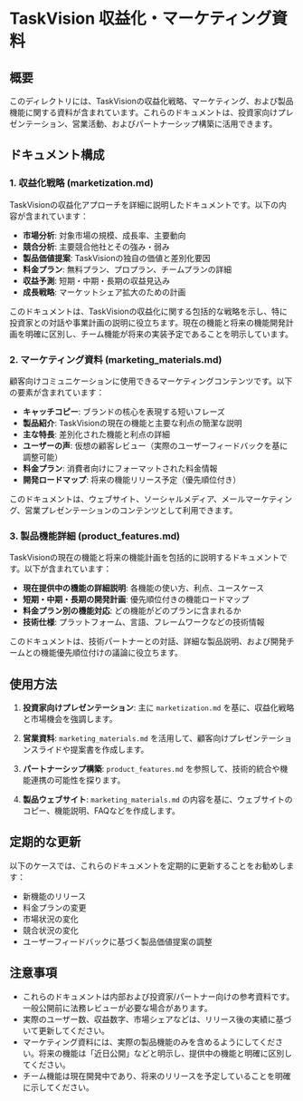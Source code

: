 # TaskVision 収益化・マーケティング資料

## 概要

このディレクトリには、TaskVisionの収益化戦略、マーケティング、および製品機能に関する資料が含まれています。これらのドキュメントは、投資家向けプレゼンテーション、営業活動、およびパートナーシップ構築に活用できます。

## ドキュメント構成

### 1. 収益化戦略 (marketization.md)

TaskVisionの収益化アプローチを詳細に説明したドキュメントです。以下の内容が含まれています：

- **市場分析**: 対象市場の規模、成長率、主要動向
- **競合分析**: 主要競合他社とその強み・弱み
- **製品価値提案**: TaskVisionの独自の価値と差別化要因
- **料金プラン**: 無料プラン、プロプラン、チームプランの詳細
- **収益予測**: 短期・中期・長期の収益見込み
- **成長戦略**: マーケットシェア拡大のための計画

このドキュメントは、TaskVisionの収益化に関する包括的な戦略を示し、特に投資家との対話や事業計画の説明に役立ちます。現在の機能と将来の機能開発計画を明確に区別し、チーム機能が将来の実装予定であることを明示しています。

### 2. マーケティング資料 (marketing_materials.md)

顧客向けコミュニケーションに使用できるマーケティングコンテンツです。以下の要素が含まれています：

- **キャッチコピー**: ブランドの核心を表現する短いフレーズ
- **製品紹介**: TaskVisionの現在の機能と主要な利点の簡潔な説明
- **主な特長**: 差別化された機能と利点の詳細
- **ユーザーの声**: 仮想の顧客レビュー（実際のユーザーフィードバックを基に調整可能）
- **料金プラン**: 消費者向けにフォーマットされた料金情報
- **開発ロードマップ**: 将来の機能リリース予定（優先順位付き）

このドキュメントは、ウェブサイト、ソーシャルメディア、メールマーケティング、営業プレゼンテーションのコンテンツとして利用できます。

### 3. 製品機能詳細 (product_features.md)

TaskVisionの現在の機能と将来の機能計画を包括的に説明するドキュメントです。以下が含まれています：

- **現在提供中の機能の詳細説明**: 各機能の使い方、利点、ユースケース
- **短期・中期・長期の開発計画**: 優先順位付きの機能ロードマップ
- **料金プラン別の機能対応**: どの機能がどのプランに含まれるか
- **技術仕様**: プラットフォーム、言語、フレームワークなどの技術情報

このドキュメントは、技術パートナーとの対話、詳細な製品説明、および開発チームとの機能優先順位付けの議論に役立ちます。

## 使用方法

1. **投資家向けプレゼンテーション**: 主に `marketization.md` を基に、収益化戦略と市場機会を強調します。

2. **営業資料**: `marketing_materials.md` を活用して、顧客向けプレゼンテーションスライドや提案書を作成します。

3. **パートナーシップ構築**: `product_features.md` を参照して、技術的統合や機能連携の可能性を探ります。

4. **製品ウェブサイト**: `marketing_materials.md` の内容を基に、ウェブサイトのコピー、機能説明、FAQなどを作成します。

## 定期的な更新

以下のケースでは、これらのドキュメントを定期的に更新することをお勧めします：

- 新機能のリリース
- 料金プランの変更
- 市場状況の変化
- 競合状況の変化
- ユーザーフィードバックに基づく製品価値提案の調整

## 注意事項

- これらのドキュメントは内部および投資家/パートナー向けの参考資料です。一般公開前に法務レビューが必要な場合があります。
- 実際のユーザー数、収益数字、市場シェアなどは、リリース後の実績に基づいて更新してください。
- マーケティング資料には、実際の製品機能のみを含めるようにしてください。将来の機能は「近日公開」などと明示し、提供中の機能と明確に区別してください。
- チーム機能は現在開発中であり、将来のリリースを予定していることを明確に示してください。 